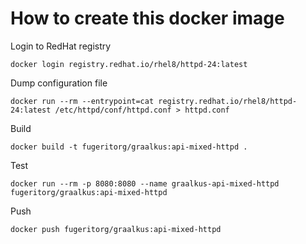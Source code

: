# How to create this docker image

Login to RedHat registry

```shell
docker login registry.redhat.io/rhel8/httpd-24:latest
```

Dump configuration file 

```shell
docker run --rm --entrypoint=cat registry.redhat.io/rhel8/httpd-24:latest /etc/httpd/conf/httpd.conf > httpd.conf 
```

Build

```shell
docker build -t fugeritorg/graalkus:api-mixed-httpd .
```

Test

```shell
docker run --rm -p 8080:8080 --name graalkus-api-mixed-httpd fugeritorg/graalkus:api-mixed-httpd
```

Push

```shell
docker push fugeritorg/graalkus:api-mixed-httpd
```

